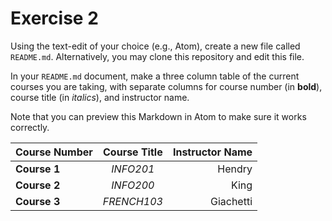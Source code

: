 # Exercise 2
Using the text-edit of your choice (e.g., Atom), create a new file called `README.md`. Alternatively, you may clone this repository and edit this file.

In your `README.md` document, make a three column table of the current courses you are taking, with separate columns for course number (in **bold**), course title (in _italics_), and instructor name.

Note that you can preview this Markdown in Atom to make sure it works correctly.

|Course Number|Course Title|Instructor Name|
|----|:------------:|----------:|
|**Course 1**|_INFO201_|Hendry|
|**Course 2**|_INFO200_|King|
|**Course 3**|_FRENCH103_|Giachetti|
